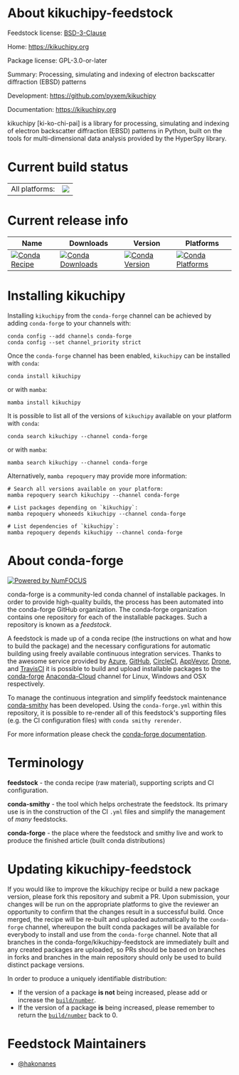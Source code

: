 About kikuchipy-feedstock
=========================

Feedstock license: [BSD-3-Clause](https://github.com/conda-forge/kikuchipy-feedstock/blob/main/LICENSE.txt)

Home: https://kikuchipy.org

Package license: GPL-3.0-or-later

Summary: Processing, simulating and indexing of electron backscatter diffraction
(EBSD) patterns


Development: https://github.com/pyxem/kikuchipy

Documentation: https://kikuchipy.org

kikuchipy [ki-ko-chi-pai] is a library for processing, simulating
and indexing of electron backscatter diffraction (EBSD) patterns in
Python, built on the tools for multi-dimensional data analysis
provided by the HyperSpy library.


Current build status
====================


<table><tr><td>All platforms:</td>
    <td>
      <a href="https://dev.azure.com/conda-forge/feedstock-builds/_build/latest?definitionId=8819&branchName=main">
        <img src="https://dev.azure.com/conda-forge/feedstock-builds/_apis/build/status/kikuchipy-feedstock?branchName=main">
      </a>
    </td>
  </tr>
</table>

Current release info
====================

| Name | Downloads | Version | Platforms |
| --- | --- | --- | --- |
| [![Conda Recipe](https://img.shields.io/badge/recipe-kikuchipy-green.svg)](https://anaconda.org/conda-forge/kikuchipy) | [![Conda Downloads](https://img.shields.io/conda/dn/conda-forge/kikuchipy.svg)](https://anaconda.org/conda-forge/kikuchipy) | [![Conda Version](https://img.shields.io/conda/vn/conda-forge/kikuchipy.svg)](https://anaconda.org/conda-forge/kikuchipy) | [![Conda Platforms](https://img.shields.io/conda/pn/conda-forge/kikuchipy.svg)](https://anaconda.org/conda-forge/kikuchipy) |

Installing kikuchipy
====================

Installing `kikuchipy` from the `conda-forge` channel can be achieved by adding `conda-forge` to your channels with:

```
conda config --add channels conda-forge
conda config --set channel_priority strict
```

Once the `conda-forge` channel has been enabled, `kikuchipy` can be installed with `conda`:

```
conda install kikuchipy
```

or with `mamba`:

```
mamba install kikuchipy
```

It is possible to list all of the versions of `kikuchipy` available on your platform with `conda`:

```
conda search kikuchipy --channel conda-forge
```

or with `mamba`:

```
mamba search kikuchipy --channel conda-forge
```

Alternatively, `mamba repoquery` may provide more information:

```
# Search all versions available on your platform:
mamba repoquery search kikuchipy --channel conda-forge

# List packages depending on `kikuchipy`:
mamba repoquery whoneeds kikuchipy --channel conda-forge

# List dependencies of `kikuchipy`:
mamba repoquery depends kikuchipy --channel conda-forge
```


About conda-forge
=================

[![Powered by
NumFOCUS](https://img.shields.io/badge/powered%20by-NumFOCUS-orange.svg?style=flat&colorA=E1523D&colorB=007D8A)](https://numfocus.org)

conda-forge is a community-led conda channel of installable packages.
In order to provide high-quality builds, the process has been automated into the
conda-forge GitHub organization. The conda-forge organization contains one repository
for each of the installable packages. Such a repository is known as a *feedstock*.

A feedstock is made up of a conda recipe (the instructions on what and how to build
the package) and the necessary configurations for automatic building using freely
available continuous integration services. Thanks to the awesome service provided by
[Azure](https://azure.microsoft.com/en-us/services/devops/), [GitHub](https://github.com/),
[CircleCI](https://circleci.com/), [AppVeyor](https://www.appveyor.com/),
[Drone](https://cloud.drone.io/welcome), and [TravisCI](https://travis-ci.com/)
it is possible to build and upload installable packages to the
[conda-forge](https://anaconda.org/conda-forge) [Anaconda-Cloud](https://anaconda.org/)
channel for Linux, Windows and OSX respectively.

To manage the continuous integration and simplify feedstock maintenance
[conda-smithy](https://github.com/conda-forge/conda-smithy) has been developed.
Using the ``conda-forge.yml`` within this repository, it is possible to re-render all of
this feedstock's supporting files (e.g. the CI configuration files) with ``conda smithy rerender``.

For more information please check the [conda-forge documentation](https://conda-forge.org/docs/).

Terminology
===========

**feedstock** - the conda recipe (raw material), supporting scripts and CI configuration.

**conda-smithy** - the tool which helps orchestrate the feedstock.
                   Its primary use is in the construction of the CI ``.yml`` files
                   and simplify the management of *many* feedstocks.

**conda-forge** - the place where the feedstock and smithy live and work to
                  produce the finished article (built conda distributions)


Updating kikuchipy-feedstock
============================

If you would like to improve the kikuchipy recipe or build a new
package version, please fork this repository and submit a PR. Upon submission,
your changes will be run on the appropriate platforms to give the reviewer an
opportunity to confirm that the changes result in a successful build. Once
merged, the recipe will be re-built and uploaded automatically to the
`conda-forge` channel, whereupon the built conda packages will be available for
everybody to install and use from the `conda-forge` channel.
Note that all branches in the conda-forge/kikuchipy-feedstock are
immediately built and any created packages are uploaded, so PRs should be based
on branches in forks and branches in the main repository should only be used to
build distinct package versions.

In order to produce a uniquely identifiable distribution:
 * If the version of a package **is not** being increased, please add or increase
   the [``build/number``](https://docs.conda.io/projects/conda-build/en/latest/resources/define-metadata.html#build-number-and-string).
 * If the version of a package **is** being increased, please remember to return
   the [``build/number``](https://docs.conda.io/projects/conda-build/en/latest/resources/define-metadata.html#build-number-and-string)
   back to 0.

Feedstock Maintainers
=====================

* [@hakonanes](https://github.com/hakonanes/)

